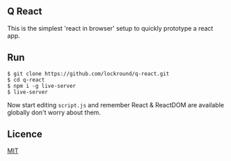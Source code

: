 ## Q React

This is the simplest 'react in browser' setup to quickly prototype a react app.

## Run
```
$ git clone https://github.com/lockround/q-react.git
$ cd q-react
$ npm i -g live-server
$ live-server
```
Now start editing `script.js` and remember React & ReactDOM are available globally don't worry about them.

## Licence
[MIT](https://github.com/lockround/q-react/blob/master/LICENSE)
